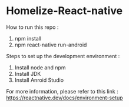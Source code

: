 # Homelize-React-native

How to run this repo : 
1. npm install
2. npm react-native run-android

Steps to set up the development environment :
1. Install node and npm
2. Install JDK
3. Install Anroid Studio

For more information, please refer to this link :
https://reactnative.dev/docs/environment-setup
